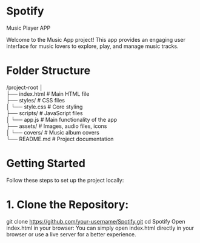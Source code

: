 # Spotify
Music Player APP

Welcome to the Music App project! This app provides an engaging user interface for music lovers to explore, play, and manage music tracks. 

# Folder Structure

/project-root
│  
├── index.html                # Main HTML file  
├── styles/                   # CSS files  
│   └── style.css             # Core styling  
├── scripts/                  # JavaScript files  
│   └── app.js                # Main functionality of the app  
├── assets/                   # Images, audio files, icons  
│   └── covers/               # Music album covers  
└── README.md                 # Project documentation  

# Getting Started
Follow these steps to set up the project locally:

# 1. Clone the Repository:
git clone https://github.com/your-username/Spotify.git
cd Spotify
Open index.html in your browser:
You can simply open index.html directly in your browser or use a live server for a better experience.



